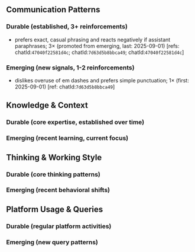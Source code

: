 ## Communication Patterns
### Durable (established, 3+ reinforcements)
- prefers exact, casual phrasing and reacts negatively if assistant paraphrases; 3× (promoted from emerging, last: 2025-09-01) [refs: chatId:`47040f22581d4c`; chatId:`7d63d5b8bbca49`; chatId:`47040f22581d4c`]

### Emerging (new signals, 1-2 reinforcements)
- dislikes overuse of em dashes and prefers simple punctuation; 1× (first: 2025-09-01) [ref: chatId:`7d63d5b8bbca49`]

## Knowledge & Context
### Durable (core expertise, established over time)

### Emerging (recent learning, current focus)

## Thinking & Working Style
### Durable (core thinking patterns)

### Emerging (recent behavioral shifts)

## Platform Usage & Queries
### Durable (regular platform activities)

### Emerging (new query patterns)